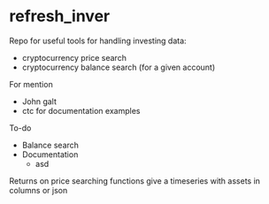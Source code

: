 # refresh_inver
Repo for useful tools for handling investing data:
- cryptocurrency price search
- cryptocurrency balance search (for a given account)

For mention
- John galt
- ctc for documentation examples

To-do
- Balance search
- Documentation
  - asd

Returns on price searching functions give a timeseries with assets in columns or json
